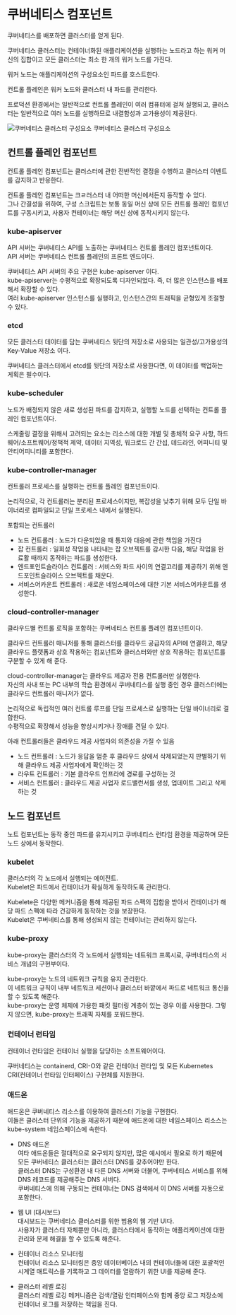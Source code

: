 # 쿠버네티스 컴포넌트
쿠버네티스를 배포하면 클러스터를 얻게 된다.  

쿠버네티스 클러스터는 컨테이너화된 애플리케이션을 실행하는 노드라고 하는 워커 머신의 집합이고 모든 클러스터는 최소 한 개의 워커 노드를 가진다.  

워커 노드는 애플리케이션의 구성요소인 파드를 호스트한다.

컨트롤 플레인은 워커 노드와 클러스터 내 파드를 관리한다.  

프로덕션 환경에서는 일반적으로 컨트롤 플레인이 여러 컴퓨터에 걸쳐 실행되고, 클러스터는 일반적으로 여러 노드를 실행하므로 내결함성과 고가용성이 제공된다.

![쿠버네티스 클러스터 구성요소](https://d33wubrfki0l68.cloudfront.net/2475489eaf20163ec0f54ddc1d92aa8d4c87c96b/e7c81/images/docs/components-of-kubernetes.svg)
쿠버네티스 클러스터 구성요소  

## 컨트롤 플레인 컴포넌트
컨트롤 플레인 컴포넌트는 클러스터에 관한 전반적인 결정을 수행하고 클러스터 이벤트를 감지하고 반응한다.  

컨트롤 플레인 컴포넌트는 크ㄹ러스터 내 어떠한 머신에서든지 동작할 수 있다.  
그나 간결성을 위하여, 구성 스크립트는 보통 동일 머신 상에 모든 컨트롤 플레인 컴포넌트를 구동시키고, 사용자 컨테이너는 해당 머신 상에 동작시키지 않는다.  

### kube-apiserver
API 서버는 쿠버네티스 API를 노출하는 쿠버네티스 컨트롤 플레인 컴포넌트이다.  
API 서버는 쿠버네티스 컨트롤 플레인의 프론트 엔드이다.  

쿠버네티스 API 서버의 주요 구현은 kube-apiserver 이다.  
kube-apiserver는 수평적으로 확장되도록 디자인되었다. 즉, 더 많은 인스턴스를 배포해서 확장할 수 있다.  
여러 kube-apiserver 인스턴스를 실행하고, 인스턴스간의 트래픽을 균형있게 조절할 수 있다.

### etcd
모든 클러스터 데이터를 담는 쿠버네티스 뒷단의 저장소로 사용되는 일관성/고가용성의 Key-Value 저장소 이다.  

쿠버네티스 클러스터에서 etcd를 뒷단의 저장소로 사용한다면, 이 데이터를 백업하는 게획은 필수이다.

### kube-scheduler
노드가 배정되지 않은 새로 생성된 파드를 감지하고, 실행할 노드를 선택하는 컨트롤 플레인 컴포넌트이다.  

스케줄링 결정을 위해서 고려되는 요소는 리소스에 대한 개별 및 총체적 요구 사항, 하드웨어/소프트웨어/정책적 제약, 데이터 지역성, 워크로드 간 간섭, 데드라인, 어피니티 및 안티어피니티를 포함한다.

### kube-controller-manager
컨트롤러 프로세스를 실행하는 컨트롤 플레인 컴포넌트이다.  

논리적으로, 각 컨트롤러는 분리된 프로세스이지만, 복잡성을 낮추기 위해 모두 단일 바이너리로 컴파일되고 단일 프로세스 내에서 실행된다.  

포함되는 컨트롤러
* 노드 컨트롤러 : 노드가 다운되었을 때 통지와 대응에 관한 책임을 가진다
* 잡 컨트롤러 : 일회성 작업을 나타내는 잡 오브젝트를 감시한 다음, 해당 작업을 완료활 때까지 동작하는 파드를 생성한다.
* 엔드포인트슬라이스 컨트롤러 : 서비스와 파드 사이의 연결고리를 제공하기 위해 엔드포인트슬라이스 오브젝트를 채운다.
* 서비스어카운트 컨트롤러 : 새로운 네임스페이스에 대한 기본 서비스어카운트를 생성한다.

### cloud-controller-manager
클라우드별 컨트롤 로직을 포함하는 쿠버네티스 컨트롤 플레인 컴포넌트이다.  
 
클라우드 컨트롤러 매니저를 통해 클러스터를 클라우드 공급자의 API에 연결하고, 해당 클라우드 플랫폼과 상호 작용하는 컴포넌트와 클러스터와만 상호 작용하는 컴포넌트를 구분할 수 있게 해 준다.  

cloud-controller-manager는 클라우드 제공자 전용 컨트롤러만 실행한다.  
자신의 사내 또는 PC 내부의 학습 환경에서 쿠버네티스를 실행 중인 경우 클러스터에는 클라우드 컨트롤러 매니저가 없다.  

논리적으로 독립적인 여러 컨트롤 루프를 단일 프로세스로 실행하는 단일 바이너리로 결합한다.  
수평적으로 확장해서 성능을 향상시키거나 장애를 견딜 수 있다.  

아래 컨트롤러들은 클라우드 제공 사업자의 의존성을 가질 수 있음
* 노드 컨트롤러 : 노드가 응답을 멈춘 후 클라우드 상에서 삭제되었는지 판별하기 위해 클라우드 제공 사업자에게 확인하는 것
* 라우트 컨트롤러 : 기본 클라우드 인프라에 경로를 구성하는 것
* 서비스 컨트롤러 : 클라우드 제공 사업자 로드밸런서를 생성, 업데이트 그리고 삭제하는 것

## 노드 컴포넌트
노트 컴포넌트는 동작 중인 파드를 유지시키고 쿠버네티스 런타임 환경을 제공하며 모든 노드 상에서 동작한다.

### kubelet
클러스터의 각 노드에서 실행되는 에이전트.  
Kubelet은 파드에서 컨테이너가 확실하게 동작하도록 관리한다.  

Kubelete은 다양한 메커니즘을 통해 제공된 파드 스펙의 집합을 받아서 컨테이너가 해당 파드 스펙에 따라 건강하게 동작하는 것을 보장한다.  
Kubelet은 쿠버네티스를 통해 생성되지 않는 컨테이너는 관리하지 않는다.

### kube-proxy
kube-proxy는 클러스터의 각 노드에서 실행되는 네트워크 프록시로, 쿠버네티스의 서비스 개념의 구현부이다.  

kube-proxy는 노드의 네트워크 규칙을 유지 관리한다.  
이 네트워크 규칙이 내부 네트워크 세션이나 클러스터 바깥에서 파드로 네트워크 통신을 할 수 있도록 해준다.  
kube-proxy는 운영 체제에 가용한 패킷 필터링 계층이 있는 경우 이를 사용한다. 그렇지 않으면, kube-proxy는 트래픽 자체를 포워드한다.

### 컨테이너 런타임
컨테이너 런타임은 컨테이너 실행을 담당하는 소프트웨어이다.  

쿠버네티스는 containerd, CRI-O와 같은 컨테이너 런타임 및 모든 Kubernetes CRI(컨테이너 런타임 인터페이스) 구현체를 지원한다.

### 애드온
애드온은 쿠버네티스 리소스를 이용하여 클러스터 기능을 구현한다.  
이들은 클러스터 단위의 기능을 제공하기 때문에 애드온에 대한 네임스페이스 리소스는 kube-system 네임스페이스에 속한다.  

* DNS 애드온  
여타 애드온들은 절대적으로 요구되지 않지만, 많은 예시에서 필요로 하기 때문에 모든 쿠버네티스 클러스터는 클러스터 DNS를 갖추어야만 한다.  
클러스터 DNS는 구성환경 내 다른 DNS 서버와 더불어, 쿠버네티스 서비스를 위해 DNS 레코드를 제공해주는 DNS 서버다.  
쿠버네티스에 의해 구동되는 컨테이너는 DNS 검색에서 이 DNS 서버를 자동으로 포함한다.  

* 웹 UI (대시보드)  
대시보드는 쿠버네티스 클러스터를 위한 범용의 웹 기반 UI다.  
사용자가 클러스터 자체뿐만 아니라, 클러스터에서 동작하는 애플리케이션에 대한 관리와 문제 해결을 할 수 있도록 해준다.  

* 컨테이너 리소스 모니터링  
컨테이너 리소스 모니터링은 중앙 데이터베이스 내의 컨테이너들에 대한 포괄적인 시계열 매트릭스를 기록하고 그 데이터를 열람하기 위한 UI를 제공해 준다.  

* 클러스터 레벨 로깅  
클러스터 레벨 로깅 메커니즘은 검색/열람 인터페이스와 함께 중앙 로그 저장소에 컨테이너 로그를 저장하는 책임을 진다.